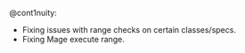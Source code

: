 @cont1nuity:
- Fixing issues with range checks on certain classes/specs.
- Fixing Mage execute range.

